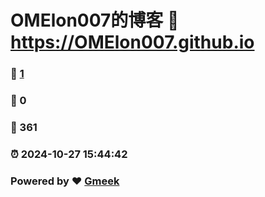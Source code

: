 # OMElon007的博客 :link: https://OMElon007.github.io 
### :page_facing_up: [1](https://OMElon007.github.io/tag.html) 
### :speech_balloon: 0 
### :hibiscus: 361 
### :alarm_clock: 2024-10-27 15:44:42 
### Powered by :heart: [Gmeek](https://github.com/Meekdai/Gmeek)
